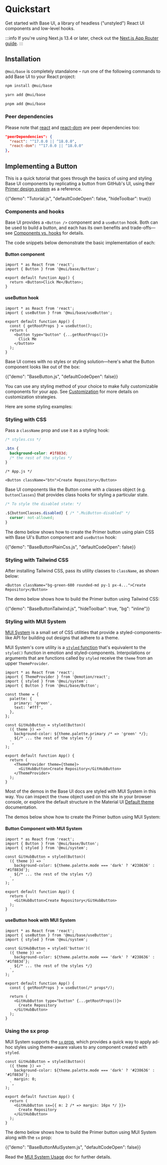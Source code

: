 # Quickstart

<p class="description">Get started with Base UI, a library of headless ("unstyled") React UI components and low-level hooks.</p>

:::info
If you're using Next.js 13.4 or later, check out the [Next.js App Router guide](/base-ui/guides/next-js-app-router/).
:::

## Installation

`@mui/base` is completely standalone – run one of the following commands to add Base UI to your React project:

<codeblock storageKey="package-manager">

```bash npm
npm install @mui/base
```

```bash yarn
yarn add @mui/base
```

```bash pnpm
pnpm add @mui/base
```

</codeblock>

### Peer dependencies

<!-- #react-peer-version -->

Please note that [react](https://www.npmjs.com/package/react) and [react-dom](https://www.npmjs.com/package/react-dom) are peer dependencies too:

```json
"peerDependencies": {
  "react": "^17.0.0 || ^18.0.0",
  "react-dom": "^17.0.0 || ^18.0.0"
},
```

## Implementing a Button

This is a quick tutorial that goes through the basics of using and styling Base UI components by replicating a button from GitHub's UI, using their [Primer design system](https://primer.style/components/button) as a reference.

{{"demo": "Tutorial.js", "defaultCodeOpen": false, "hideToolbar": true}}

### Components and hooks

Base UI provides a `<Button />` component and a `useButton` hook.
Both can be used to build a button, and each has its own benefits and trade-offs—see [Components vs. hooks](/base-ui/getting-started/usage/#components-vs-hooks) for details.

The code snippets below demonstrate the basic implementation of each:

#### Button component

```tsx
import * as React from 'react';
import { Button } from '@mui/base/Button';

export default function App() {
  return <Button>Click Me</Button>;
}
```

#### useButton hook

```tsx
import * as React from 'react';
import { useButton } from '@mui/base/useButton';

export default function App() {
  const { getRootProps } = useButton();
  return (
    <button type="button" {...getRootProps()}>
      Click Me
    </button>
  );
}
```

Base UI comes with no styles or styling solution—here's what the Button component looks like out of the box:

{{"demo": "BaseButton.js", "defaultCodeOpen": false}}

You can use any styling method of your choice to make fully customizable components for your app. See [Customization](/base-ui/getting-started/customization/) for more details on customization strategies.

Here are some styling examples:

### Styling with CSS

Pass a `className` prop and use it as a styling hook:

```css
/* styles.css */

.btn {
  background-color: #1f883d;
  /* the rest of the styles */
}
```

```tsx
/* App.js */

<Button className="btn">Create Repository</Button>
```

Base UI components like the Button come with a classes object (e.g. `buttonClasses`) that provides class hooks for styling a particular state.

```css
/* To style the disabled state: */

.${buttonClasses.disabled} { /* ".MuiButton-disabled" */
  cursor: not-allowed;
}
```

The demo below shows how to create the Primer button using plain CSS with Base UI's Button component and `useButton` hook:

{{"demo": "BaseButtonPlainCss.js", "defaultCodeOpen": false}}

### Styling with Tailwind CSS

After installing Tailwind CSS, pass its utility classes to `className`, as shown below:

```tsx
<Button className="bg-green-600 rounded-md py-1 px-4...">Create Repository</Button>
```

The demo below shows how to build the Primer button using Tailwind CSS:

{{"demo": "BaseButtonTailwind.js", "hideToolbar": true, "bg": "inline"}}

### Styling with MUI System

[MUI System](/system/getting-started/) is a small set of CSS utilities that provide a styled-components-like API for building out designs that adhere to a theme.

MUI System's core utility is a [`styled` function](/system/styled/) that's equivalent to the `styled()` function in emotion and styled-components.
Interpolations or arguments that are functions called by `styled` receive the `theme` from an upper `ThemeProvider`.

```tsx
import * as React from 'react';
import { ThemeProvider } from '@emotion/react';
import { styled } from '@mui/system';
import { Button } from '@mui/base/Button';

const theme = {
  palette: {
    primary: 'green',
    text: '#fff',
  },
};

const GitHubButton = styled(Button)(
  ({ theme }) => `
    background-color: ${theme.palette.primary /* => 'green' */};
    ${/* ... the rest of the styles */}
  `,
);

export default function App() {
  return (
    <ThemeProvider theme={theme}>
      <GitHubButton>Create Repository</GitHubButton>
    </ThemeProvider>
  );
}

```

Most of the demos in the Base UI docs are styled with MUI System in this way.
You can inspect the `theme` object used on this site in your browser console, or explore the default structure in the Material UI [Default theme](/material-ui/customization/default-theme/) documentation.

The demos below show how to create the Primer button using MUI System:

#### Button Component with MUI System

```tsx
import * as React from 'react';
import { Button } from '@mui/base/Button';
import { styled } from '@mui/system';

const GitHubButton = styled(Button)(
  ({ theme }) => `
    background-color: ${theme.palette.mode === 'dark' ? '#238636' : '#1f883d'};
    ${/* ... the rest of the styles */}
  `,
);

export default function App() {
  return (
    <GitHubButton>Create Repository</GitHubButton>
  );
}
```

#### useButton hook with MUI System

```tsx
import * as React from 'react';
import { useButton } from '@mui/base/useButton';
import { styled } from '@mui/system';

const GitHubButton = styled('button')(
  ({ theme }) => `
    background-color: ${theme.palette.mode === 'dark' ? '#238636' : '#1f883d'};
    ${/* ... the rest of the styles */}
  `,
);

export default function App() {
  const { getRootProps } = useButton(/* props*/);

  return (
    <GitHubButton type="button" {...getRootProps()}>
      Create Repository
    </GitHubButton>
  );
}
```

### Using the sx prop

MUI System supports the [`sx` prop](/system/getting-started/the-sx-prop/), which provides a quick way to apply ad-hoc styles using theme-aware values to any component created with `styled`.

```tsx
const GitHubButton = styled(Button)(
  ({ theme }) => `
    background-color: ${theme.palette.mode === 'dark' ? '#238636' : '#1f883d'};
    margin: 0;
  `,
);

export default function App() {
  return (
    <GitHubButton sx={{ m: 2 /* => margin: 16px */ }}>
      Create Repository
    </GitHubButton>
  );
}
```

The demo below shows how to build the Primer button using MUI System along with the `sx` prop:

{{"demo": "BaseButtonMuiSystem.js", "defaultCodeOpen": false}}

Read the [MUI System Usage](/system/getting-started/usage/) doc for further details.
